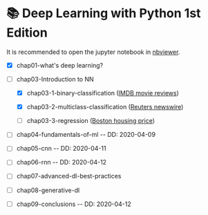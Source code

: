 # :books: Deep Learning with Python 1st Edition

It is recommended to open the jupyter notebook in [nbviewer](https://nbviewer.jupyter.org/).


- [x] chap01-what's deep learning?

- [ ] chap03-Introduction to NN

  - [x] chap03-1-binary-classification ([IMDB movie reviews](https://www.tensorflow.org/api_docs/python/tf/keras/datasets/imdb))
  
  - [x] chap03-2-multiclass-classification ([Reuters newswire](https://www.tensorflow.org/api_docs/python/tf/keras/datasets/reuters))
  
  - [ ] chap03-3-regression ([Boston housing price](https://www.tensorflow.org/api_docs/python/tf/keras/datasets/boston_housing))

- [ ] chap04-fundamentals-of-ml  -- DD: 2020-04-09

- [ ] chap05-cnn  -- DD: 2020-04-11

- [ ] chap06-rnn -- DD: 2020-04-12

- [ ] chap07-advanced-dl-best-practices

- [ ] chap08-generative-dl

- [ ] chap09-conclusions -- DD: 2020-04-12
